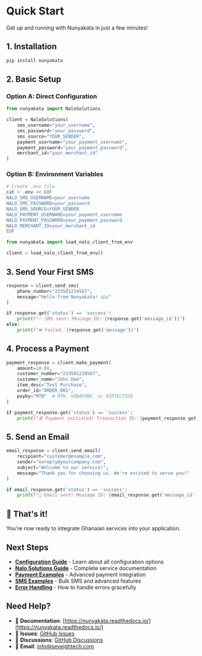 # Quick Start

Get up and running with Nunyakata in just a few minutes!

## 1. Installation

```bash
pip install nunyakata
```

## 2. Basic Setup

### Option A: Direct Configuration

```python
from nunyakata import NaloSolutions

client = NaloSolutions(
    sms_username="your_username",
    sms_password="your_password",
    sms_source="YOUR_SENDER",
    payment_username="your_payment_username",
    payment_password="your_payment_password",
    merchant_id="your_merchant_id"
)
```

### Option B: Environment Variables

```bash
# Create .env file
cat > .env << EOF
NALO_SMS_USERNAME=your_username
NALO_SMS_PASSWORD=your_password
NALO_SMS_SOURCE=YOUR_SENDER
NALO_PAYMENT_USERNAME=your_payment_username
NALO_PAYMENT_PASSWORD=your_payment_password
NALO_MERCHANT_ID=your_merchant_id
EOF
```

```python
from nunyakata import load_nalo_client_from_env

client = load_nalo_client_from_env()
```

## 3. Send Your First SMS

```python
response = client.send_sms(
    phone_number="233501234567",
    message="Hello from Nunyakata! 🇬🇭"
)

if response.get('status') == 'success':
    print(f"✅ SMS sent! Message ID: {response.get('message_id')}")
else:
    print(f"❌ Failed: {response.get('message')}")
```

## 4. Process a Payment

```python
payment_response = client.make_payment(
    amount=10.00,
    customer_number="233501234567",
    customer_name="John Doe",
    item_desc="Test Purchase",
    order_id="ORDER_001",
    payby="MTN"  # MTN, VODAFONE, or AIRTELTIGO
)

if payment_response.get('status') == 'success':
    print(f"💰 Payment initiated! Transaction ID: {payment_response.get('transaction_id')}")
```

## 5. Send an Email

```python
email_response = client.send_email(
    recipient="customer@example.com",
    sender="noreply@yourcompany.com",
    subject="Welcome to our service!",
    message="Thank you for choosing us. We're excited to serve you!"
)

if email_response.get('status') == 'success':
    print(f"📧 Email sent! Message ID: {email_response.get('message_id')}")
```

## 🎉 That's it!

You're now ready to integrate Ghanaian services into your application.

## Next Steps

- **[Configuration Guide](configuration.md)** - Learn about all configuration options
- **[Nalo Solutions Guide](../services/nalo-solutions.md)** - Complete service documentation
- **[Payment Examples](../examples/payments.md)** - Advanced payment integration
- **[SMS Examples](../examples/sms.md)** - Bulk SMS and advanced features
- **[Error Handling](../api/exceptions.md)** - How to handle errors gracefully

## Need Help?

- 📖 **Documentation**: [https://nunyakata.readthedocs.io/](https://nunyakata.readthedocs.io/)
- 🐛 **Issues**: [GitHub Issues](https://github.com/SeveighTech/nunyakata/issues)
- 💬 **Discussions**: [GitHub Discussions](https://github.com/SeveighTech/nunyakata/discussions)
- 📧 **Email**: info@seveightech.com
